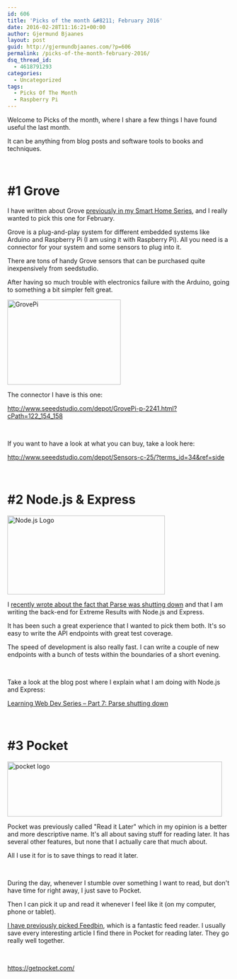 ```yaml
---
id: 606
title: 'Picks of the month &#8211; February 2016'
date: 2016-02-28T11:16:21+00:00
author: Gjermund Bjaanes
layout: post
guid: http://gjermundbjaanes.com/?p=606
permalink: /picks-of-the-month-february-2016/
dsq_thread_id:
  - 4618791293
categories:
  - Uncategorized
tags:
  - Picks Of The Month
  - Raspberry Pi
---
```

Welcome to Picks of the month, where I share a few things I have found useful the last month.

It can be anything from blog posts and software tools to books and techniques.

<!--more-->

&nbsp;

# #1 Grove

I have written about Grove <a href="http://gjermundbjaanes.com/smart-home-series-part-4-out-with-arduino-in-with-raspberry-pi/" target="_blank">previously in my Smart Home Series</a>, and I really wanted to pick this one for February.

Grove is a plug-and-play system for different embedded systems like Arduino and Raspberry Pi (I am using it with Raspberry Pi). All you need is a connector for your system and some sensors to plug into it.
  
There are tons of handy Grove sensors that can be purchased quite inexpensively from seedstudio.

After having so much trouble with electronics failure with the Arduino, going to something a bit simpler felt great.

<a href="http://gjermundbjaanes.com/wp-content/uploads/2016/01/GrovePi.jpg" rel="attachment wp-att-542"><img class="alignnone  wp-image-542" src="http://gjermundbjaanes.com/wp-content/uploads/2016/01/GrovePi.jpg" alt="GrovePi" width="256" height="192" /></a>

The connector I have is this one:
  
<a href="http://www.seeedstudio.com/depot/GrovePi-p-2241.html?cPath=122_154_158" target="_blank">http://www.seeedstudio.com/depot/GrovePi-p-2241.html?cPath=122_154_158</a>

&nbsp;

If you want to have a look at what you can buy, take a look here:
  
<a href="http://www.seeedstudio.com/depot/Sensors-c-25/?terms_id=34&ref=side" target="_blank">http://www.seeedstudio.com/depot/Sensors-c-25/?terms_id=34&ref=side</a>

&nbsp;

# #2 Node.js & Express

<a href="http://gjermundbjaanes.com/wp-content/uploads/2016/02/1436439824nodejs-logo.png" rel="attachment wp-att-595"><img class="alignnone  wp-image-595" src="http://gjermundbjaanes.com/wp-content/uploads/2016/02/1436439824nodejs-logo.png" alt="Node.js Logo" width="356" height="178" /></a>

I <a href="http://gjermundbjaanes.com/learning-web-dev-series-part-7-parse-shutting-down/" target="_blank">recently wrote about the fact that Parse was shutting down</a> and that I am writing the back-end for Extreme Results with Node.js and Express.

It has been such a great experience that I wanted to pick them both. It's so easy to write the API endpoints with great test coverage.

The speed of development is also really fast. I can write a couple of new endpoints with a bunch of tests within the boundaries of a short evening.

&nbsp;

Take a look at the blog post where I explain what I am doing with Node.js and Express:

<a href="http://gjermundbjaanes.com/learning-web-dev-series-part-7-parse-shutting-down/" target="_blank">Learning Web Dev Series – Part 7: Parse shutting down</a>

&nbsp;

# #3 Pocket

<a href="http://gjermundbjaanes.com/wp-content/uploads/2016/02/pocket-logo.png" rel="attachment wp-att-607"><img class="alignnone  wp-image-607" src="http://gjermundbjaanes.com/wp-content/uploads/2016/02/pocket-logo.png" alt="pocket logo" width="485" height="124" srcset="http://gjermundbjaanes.com/wp-content/uploads/2016/02/pocket-logo.png 1103w, http://gjermundbjaanes.com/wp-content/uploads/2016/02/pocket-logo-768x196.png 768w" sizes="(max-width: 485px) 100vw, 485px" /></a>

Pocket was previously called "Read it Later" which in my opinion is a better and more descriptive name. It's all about saving stuff for reading later. It has several other features, but none that I actually care that much about.

All I use it for is to save things to read it later.

&nbsp;

During the day, whenever I stumble over something I want to read, but don't have time for right away, I just save to Pocket.

Then I can pick it up and read it whenever I feel like it (on my computer, phone or tablet).

<a href="http://gjermundbjaanes.com/picks-of-the-month-august-2015/" target="_blank">I have previously picked Feedbin</a>, which is a fantastic feed reader. I usually save every interesting article I find there in Pocket for reading later. They go really well together.

&nbsp;

<a href="https://getpocket.com/" target="_blank">https://getpocket.com/</a>

<div class="addtoany_share_save_container addtoany_content_bottom">
  <div class="a2a_kit a2a_kit_size_32 addtoany_list a2a_target" id="wpa2a_63">
    <a class="a2a_button_facebook" href="http://www.addtoany.com/add_to/facebook?linkurl=http%3A%2F%2Fgjermundbjaanes.com%2Fpicks-of-the-month-february-2016%2F&linkname=Picks%20of%20the%20month%20%E2%80%93%20February%202016" title="Facebook" rel="nofollow" target="_blank"></a><a class="a2a_button_twitter" href="http://www.addtoany.com/add_to/twitter?linkurl=http%3A%2F%2Fgjermundbjaanes.com%2Fpicks-of-the-month-february-2016%2F&linkname=Picks%20of%20the%20month%20%E2%80%93%20February%202016" title="Twitter" rel="nofollow" target="_blank"></a><a class="a2a_button_google_plus" href="http://www.addtoany.com/add_to/google_plus?linkurl=http%3A%2F%2Fgjermundbjaanes.com%2Fpicks-of-the-month-february-2016%2F&linkname=Picks%20of%20the%20month%20%E2%80%93%20February%202016" title="Google+" rel="nofollow" target="_blank"></a><a class="a2a_dd addtoany_share_save" href="https://www.addtoany.com/share"></a>
  </div>
</div>